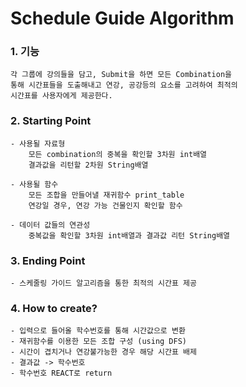 # Schedule Guide Algorithm 

### 1. 기능
```
각 그룹에 강의들을 담고, Submit을 하면 모든 Combination을 
통해 시간표들을 도출해내고 연강, 공강등의 요소를 고려하여 최적의
시간표를 사용자에게 제공한다.
```

### 2. Starting Point
```
- 사용될 자료형
    모든 combination의 중복을 확인할 3차원 int배열
    결과값을 리턴할 2차원 String배열
    
- 사용될 함수
    모든 조합을 만들어낼 재귀함수 print_table
    연강일 경우, 연강 가능 건물인지 확인할 함수
    
- 데이터 값들의 연관성
    중복값을 확인할 3차원 int배열과 결과값 리턴 String배열
```

### 3. Ending Point
```
- 스케줄링 가이드 알고리즘을 통한 최적의 시간표 제공
```

### 4. How to create?
```
- 입력으로 들어올 학수번호를 통해 시간값으로 변환
- 재귀함수를 이용한 모든 조합 구성 (using DFS)
- 시간이 겹치거나 연강불가능한 경우 해당 시간표 배제
- 결과값 -> 학수번호
- 학수번호 REACT로 return
```